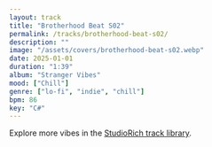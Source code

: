 ```yaml
---
layout: track
title: "Brotherhood Beat S02"
permalink: /tracks/brotherhood-beat-s02/
description: ""
image: "/assets/covers/brotherhood-beat-s02.webp"
date: 2025-01-01
duration: "1:39"
album: "Stranger Vibes"
mood: ["Chill"]
genre: ["lo-fi", "indie", "chill"]
bpm: 86
key: "C#"
---
```


Explore more vibes in the [StudioRich track library](/tracks/).
